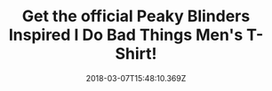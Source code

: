 ---
campaign-uuid: "c-3ffee77c-8d82-464e-8e93-201b73d7dcb9"
type: "Preview"
category: "Fashion"
date: "2018-03-07T15:48:10.369Z"
end-date: "2018-05-31T23:59:00.000Z"
disable-form: false
is_promoted: false
has_entry_page: false
title: "Get the official Peaky Blinders Inspired I Do Bad Things Men's T-Shirt!"
competition-description: "''I do bad things, but you already know that…'' Of course\
  \ this has to be the best Peaky Blinders quote! And yes, we already know that you've\
  \ been waiting patiently… but now is finally here! so channel your inner Peaky Blinder\
  \ side with this fantastic inspired-by men's t-shirt! Available in different sizes\
  \ and two different colors, will quickly become your favorite t-shirt in your wardrobe!\r\
  \n<p>Think no more and get it now!</p>"
banner-img: "https://assets.expresslyapp.com/asset-dd788415-e52a-43aa-a68e-2a8ae7190724.jpg"
logo-left-href: "https://nmemerch.com/"
logo-left-image: "nmemerch-logo.jpg"
logo-left-title: "NME Merch"
has-winner: false
---